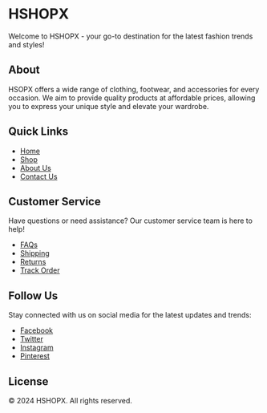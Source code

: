 # HSHOPX

Welcome to HSHOPX - your go-to destination for the latest fashion trends and styles! 

## About

HSOPX offers a wide range of clothing, footwear, and accessories for every occasion. We aim to provide quality products at affordable prices, allowing you to express your unique style and elevate your wardrobe.

## Quick Links

- [Home](#)
- [Shop](#)
- [About Us](#)
- [Contact Us](#)

## Customer Service

Have questions or need assistance? Our customer service team is here to help!

- [FAQs](#)
- [Shipping](#)
- [Returns](#)
- [Track Order](#)

## Follow Us

Stay connected with us on social media for the latest updates and trends:

- [Facebook](#)
- [Twitter](#)
- [Instagram](#)
- [Pinterest](#)

## License

© 2024 HSHOPX. All rights reserved.
